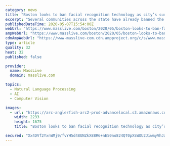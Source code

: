```yaml
---
category: news
title: "Boston looks to ban facial recognition technology as city’s surveillance system may be in for a ‘super-charge’ update, ACLU says"
excerpt: "Several communities across the state have already banned the local use of the software, which is seen by some as inaccurate and invasive of civil liberties."
publishedDateTime: 2020-05-07T15:54:00Z
webUrl: "https://www.masslive.com/boston/2020/05/boston-looks-to-ban-facial-recognition-technology-as-citys-surveillance-system-may-be-in-for-a-super-charge-update-aclu-says.html"
ampWebUrl: "https://www.masslive.com/boston/2020/05/boston-looks-to-ban-facial-recognition-technology-as-citys-surveillance-system-may-be-in-for-a-super-charge-update-aclu-says.html?outputType=amp"
cdnAmpWebUrl: "https://www-masslive-com.cdn.ampproject.org/c/s/www.masslive.com/boston/2020/05/boston-looks-to-ban-facial-recognition-technology-as-citys-surveillance-system-may-be-in-for-a-super-charge-update-aclu-says.html?outputType=amp"
type: article
quality: 32
heat: 32
published: false

provider:
  name: MassLive
  domain: masslive.com

topics:
  - Natural Language Processing
  - AI
  - Computer Vision

images:
  - url: "https://arc-anglerfish-arc2-prod-advancelocal.s3.amazonaws.com/public/7NGWZRDEXBG6FJBJU6FT4J7SPU.jpeg"
    width: 2233
    height: 1675
    title: "Boston looks to ban facial recognition technology as city’s surveillance system may be in for a ‘super-charge’ update, ACLU says"

secured: "Xx4DVf2YxnWMj9/fvYH5d48UNZkX88R6+nE50no824QT0pXSWOU2JiwmyVhJasiW60Tnh2leqKyF4IxcD91n4JnLz+DS4FbgbEVLUaTufZ/rIu5//Kdd5UDlkU7+ODpe+xJ5dykeTnUkERRghAFJ8/ZZmy3Ux2lrXdPKliucMa7YmeuJJLoD+c9pYDUd1X5J3ZkdQwzHaiUiI1vOQwhLxZ3c/0h03kq7r3C7M4JXrvYd5ufvK96gHsMWk3Nw1n+GXg6RY7TRU39DCyxN6j/iSKTFioiV+0PROmDLeOIpaAXRmi8ewnrhxR7XfYN5kbo+hDrrRNAuP/kgkSEeYQkkPZ0liJs1O/oXM1WUtj8NeWaaiSa8UyN3uYV+pXOfUPz0Kph6h03AH8TYfduRm7KIsK+swsTwKd47FHOs7Ir6UjzZ1V4YnvHFnkMPEhkqko3GHaSaewI9FWKJDH5tHBS99rgn7wAFJnu/RyQejQ+UvHc=;f7J46QuSzfTR5gaKBCMxpw=="
---
```


